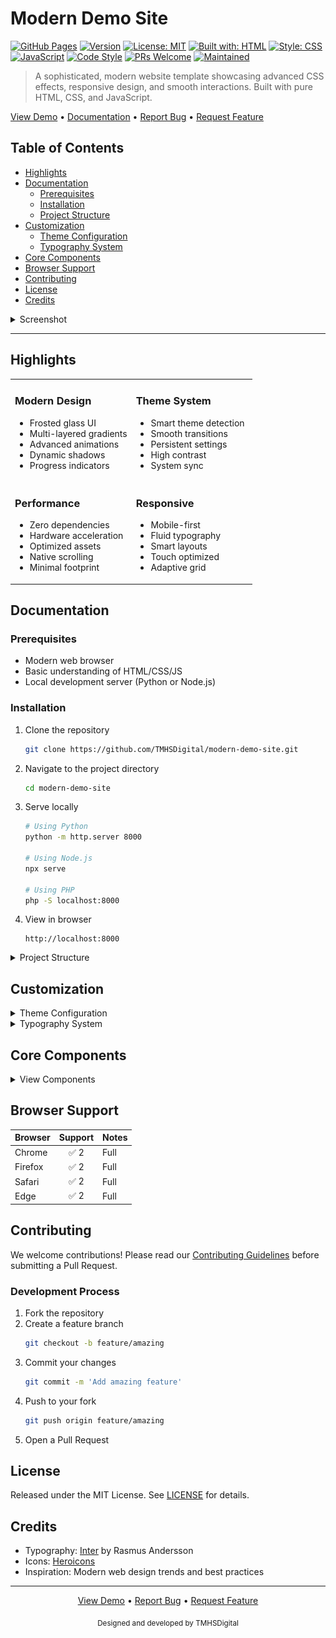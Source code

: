 # Modern Demo Site

[![GitHub Pages](https://img.shields.io/badge/GitHub%20Pages-Live%20Demo-blue)](https://tmhsdigital.github.io/Github-Pages-Demo-1/)
[![Version](https://img.shields.io/badge/version-1.0.0-blue)](https://github.com/TMHSDigital/Github-Pages-Demo-1/releases)
[![License: MIT](https://img.shields.io/badge/License-MIT-yellow.svg)](https://opensource.org/licenses/MIT)
[![Built with: HTML](https://img.shields.io/badge/Built%20with-HTML-orange)](https://developer.mozilla.org/en-US/docs/Web/HTML)
[![Style: CSS](https://img.shields.io/badge/Style-CSS-blue)](https://developer.mozilla.org/en-US/docs/Web/CSS)
[![JavaScript](https://img.shields.io/badge/JavaScript-ES6+-yellow)](https://developer.mozilla.org/en-US/docs/Web/JavaScript)
[![Code Style](https://img.shields.io/badge/code_style-prettier-ff69b4.svg)](https://prettier.io/)
[![PRs Welcome](https://img.shields.io/badge/PRs-welcome-brightgreen.svg)](http://makeapullrequest.com)
[![Maintained](https://img.shields.io/badge/Maintained-yes-green.svg)](https://github.com/TMHSDigital/Github-Pages-Demo-1/graphs/commit-activity)

> A sophisticated, modern website template showcasing advanced CSS effects, responsive design, and smooth interactions. Built with pure HTML, CSS, and JavaScript.

[View Demo](https://tmhsdigital.github.io/Github-Pages-Demo-1/) • [Documentation](#documentation) • [Report Bug](../../issues) • [Request Feature](../../issues)

## Table of Contents
- [Highlights](#highlights)
- [Documentation](#documentation)
  - [Prerequisites](#prerequisites)
  - [Installation](#installation)
  - [Project Structure](#project-structure)
- [Customization](#customization)
  - [Theme Configuration](#theme-configuration)
  - [Typography System](#typography-system)
- [Core Components](#core-components)
- [Browser Support](#browser-support)
- [Contributing](#contributing)
- [License](#license)
- [Credits](#credits)

<details>
<summary>Screenshot</summary>
<br>

<div align="center">
    <img src="assets/images/preview.png" alt="Modern Demo Site Preview" style="max-width: 100%; border-radius: 8px;">
</div>

</details>

---

## Highlights

<table>
<tr>
<td width="50%">

### Modern Design
- Frosted glass UI
- Multi-layered gradients
- Advanced animations
- Dynamic shadows
- Progress indicators

</td>
<td width="50%">

### Theme System
- Smart theme detection
- Smooth transitions
- Persistent settings
- High contrast
- System sync

</td>
</tr>
<tr>
<td>

### Performance
- Zero dependencies
- Hardware acceleration
- Optimized assets
- Native scrolling
- Minimal footprint

</td>
<td>

### Responsive
- Mobile-first
- Fluid typography
- Smart layouts
- Touch optimized
- Adaptive grid

</td>
</tr>
</table>

## Documentation

### Prerequisites
- Modern web browser
- Basic understanding of HTML/CSS/JS
- Local development server (Python or Node.js)

### Installation

1. Clone the repository
   ```bash
   git clone https://github.com/TMHSDigital/modern-demo-site.git
   ```

2. Navigate to the project directory
   ```bash
   cd modern-demo-site
   ```

3. Serve locally
   ```bash
   # Using Python
   python -m http.server 8000
   
   # Using Node.js
   npx serve
   
   # Using PHP
   php -S localhost:8000
   ```

4. View in browser
   ```
   http://localhost:8000
   ```

<details>
<summary>Project Structure</summary>

```
modern-demo-site/
├── index.html              # Entry point
├── css/                    # Styles
│   └── style.css           # Main stylesheet
├── js/                     # Scripts
│   └── main.js             # Core functionality
├── assets/                 # Static files
│   ├── images/             # Image assets
│   └── favicon.ico         # Site favicon
└── README.md               # Documentation
```
</details>

## Customization

<details>
<summary>Theme Configuration</summary>

### Basic Customization
Modify the CSS variables in `css/style.css`:
```css
:root {
    --primary-color: #0f172a;
    --secondary-color: #3b82f6;
    --accent-color: #22d3ee;
    --text-color: #334155;
    --bg-color: #ffffff;
}
```

### Advanced Theming
- Create new theme files in `css/themes/`
- Override default variables
- Import in your HTML
</details>

<details>
<summary>Typography System</summary>

### Font Configuration
The type system uses [Inter](https://fonts.google.com/specimen/Inter) for optimal legibility.

1. Configure sources in `index.html`:
   ```html
   <link href="https://fonts.googleapis.com/css2?family=Inter:wght@400;500;600;700&display=swap" rel="stylesheet">
   ```

2. Adjust scale in `css/style.css`:
   ```css
   html {
       font-size: 16px;
       line-height: 1.5;
   }
   ```
</details>

## Core Components

<details>
<summary>View Components</summary>

### Header
- Frosted glass effect
- Dynamic navigation
- Gradient branding
- Smart collapse

### Hero Section
- Gradient system
- Pattern overlays
- Smart scaling
- CTA optimization

### Feature Grid
- CSS Grid layout
- Interactive cards
- Fluid breakpoints
- Consistent spacing

### Contact Form
- Modern controls
- Live validation
- Smart feedback
- Responsive layout

### Footer
- Modular structure
- Smart reflow
- Brand elements
- Accessibility optimized

</details>

## Browser Support

| Browser | Support | Notes |
|:--------|:-------:|:------|
| Chrome  | ✅ 2    | Full  |
| Firefox | ✅ 2    | Full  |
| Safari  | ✅ 2    | Full  |
| Edge    | ✅ 2    | Full  |

## Contributing

We welcome contributions! Please read our [Contributing Guidelines](CONTRIBUTING.md) before submitting a Pull Request.

### Development Process
1. Fork the repository
2. Create a feature branch
   ```bash
   git checkout -b feature/amazing
   ```
3. Commit your changes
   ```bash
   git commit -m 'Add amazing feature'
   ```
4. Push to your fork
   ```bash
   git push origin feature/amazing
   ```
5. Open a Pull Request

## License

Released under the MIT License. See [LICENSE](LICENSE) for details.

## Credits

- Typography: [Inter](https://fonts.google.com/specimen/Inter) by Rasmus Andersson
- Icons: [Heroicons](https://heroicons.com/)
- Inspiration: Modern web design trends and best practices

---

<div align="center">

[View Demo](https://tmhsdigital.github.io/Github-Pages-Demo-1/) • 
[Report Bug](../../issues) • 
[Request Feature](../../issues)

<sub>Designed and developed by TMHSDigital</sub>

</div> 
